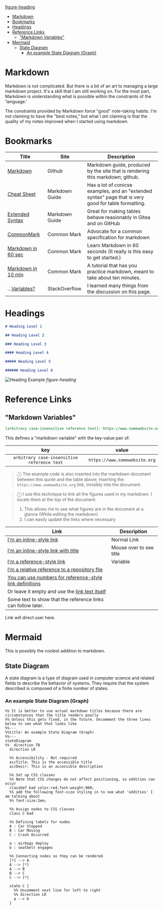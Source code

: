 [figure-heading](.project/_images-for-notes/)

- [Markdown](#markdown)
- [Bookmarks](#bookmarks)
- [Headings](#headings)
- [Reference Links](#reference-links)
  - ["Markdown Variables"](#markdown-variables)
- [Mermaid](#mermaid)
  - [State Diagram](#state-diagram)
    - [An example State Diagram (Graph)](#an-example-state-diagram-graph)

# Markdown

Markdown is not complicated. But there is a bit of an art to managing a large markdown project. It's a skill that I am still working on. For the most part, Markdown is understanding what is possible within the constraints of the 'language.'

The constraints provided by Markdown force "good" note-taking habits. I'm not claiming to have the "best notes," but what I _am_ claiming is that the quality of my notes improved when I started using markdown.

# Bookmarks

| Title                                                                                                                                                          | Site           | Description                                                                                          |
| -------------------------------------------------------------------------------------------------------------------------------------------------------------- | -------------- | ---------------------------------------------------------------------------------------------------- |
| [Markdown](https://docs.github.com/en/get-started/writing-on-github/getting-started-with-writing-and-formatting-on-github/basic-writing-and-formatting-syntax) | Github         | Markdown guide, produced by the site that is rendering this markdown; github.                        |
| [Cheat Sheet](https://www.markdownguide.org/cheat-sheet/)                                                                                                      | Markdown Guide | Has a lot of conicse examples, and an "extended syntax" page that is very good for table formatting. |
| [Extended Syntax](https://www.markdownguide.org/cheat-sheet/)                                                                                                  | Markdown Guide | Great for making tables behave reasionably in Gitea and on GitHub                                    |
| [CommonMark](https://commonmark.org/)                                                                                                                          | Common Mark    | Advocate for a common specification for markdown                                                     |
| [Markdown in 60 sec](https://commonmark.org/help/)                                                                                                             | Common Mark    | Learn Markdown in 60 seconds (It really is this easy to get started.)                                |
| [Markdown in 10 min](https://commonmark.org/help/tutorial/)                                                                                                    | Common Mark    | A tutorial that has you practice markdown, meant to take about ten minutes.                          |
| ...[Variables?](https://stackoverflow.com/questions/24580042/github-markdown-are-macros-and-variables-possible)                                                | StackOverflow  | I learned many things from the discussion on this page.                                              |

# Headings

```markdown
# Heading Level 1

## Heading Level 2

### Heading Level 3

#### Heading Level 4

##### Heading Level 5

###### Heading Level 6
```

![Heading Example](.project/_images-for-notes/../../markdown/headings.png)
_figure-heading_

# Reference Links

## "Markdown Variables"

```markdown
[arbitrary case-insensitive reference text]: https://www.somewebsite.org
```

This defines a "markdown variable" with the key-value pair of:

|                     key                     |             value             |
| :-----------------------------------------: | :---------------------------: |
| `arbitrary case-insensitive reference text` | `https://www.somewebsite.org` |

[arbitrary case-insensitive reference text]: https://www.somewebsite.org

> ⓘ The example code is also inserted into the markdown document between this quote and the table above; inserting the `https://www.somewebsite.org` link, invisibly into the document.

> ⓘ I use this technique to link all the figures used in my markdown. I locate them at the top of the document.
>
> 1. This allows me to see what figures are in the document at a glance (While editing the markdown)
> 2. I can easily update the links where necessary

| Link                                                                                        | Description             |
| ------------------------------------------------------------------------------------------- | ----------------------- |
| [I'm an inline-style link](https://www.somewebsite.com)                                     | Normal Link             |
| [I'm an inline-style link with title](https://www.somewebsite.com "somewebsite's Homepage") | Mouse over to see title |
| [I'm a reference-style link][Arbitrary case-insensitive reference text]                     | Variable                |
| [I'm a relative reference to a repository file](../blob/master/LICENSE)                     |                         |
| [You can use numbers for reference-style link definitions][1]                               |                         |
| Or leave it empty and use the [link text itself]                                            |                         |
| Some text to show that the reference links can follow later.                                |                         |

Link will direct user here.

[1]: http://somewebsite.org
[link text itself]: http://www.somewebsite.com

# Mermaid

This is possibly the coolest addition to markdown.

## State Diagram

A state diagram is a type of diagram used in computer science and related fields to describe the behavior of systems. They require that the system described is composed of a finite number of states.

### An example State Diagram (Graph)

```mermaid
%% It is better to use actual markdown titles because there are circumstances that the title renders poorly
%% Unless this gets fixed, in the future. Uncomment the three lines below to see what that looks like
%%---
%%title: An example State Diagram (Graph)
%%---
stateDiagram
%%  direction TB
  direction LR

  %% Accessibility - Not required
  accTitle: This is the accessible title
  accDescr: This is an accessible description

  %% Set up CSS classes
  %% Note that CSS changes do not affect positioning, so oddities can occur
  classDef bad color:red,font-weight:900;
  %% add the following font-size styling in to see what 'oddities' I am talking about
  %% font-size:2em;

  %% Assign nodes to CSS classes
  class C bad

  %% Defining labels for nodes
  A : Car Stopped
  B : Car Moving
  C : Crash Occurred

  a : airbags deploy
  b : seatbelt engages

  %% Connecting nodes so they can be rendered
  [*] --> A
  A --> [*]
  A --> B
  B --> C
  C --> [*]

  state C {
    %% Uncomment next line for left to right
    %% direction LR
    a --> b
  }

```
